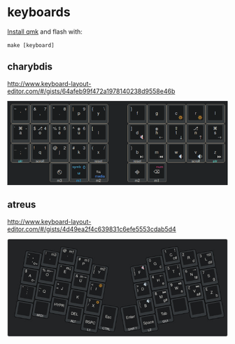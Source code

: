 # keyboards

[Install qmk](https://docs.qmk.fm/#/cli?id=install-using-easy_install-or-pip) and flash with:

    make [keyboard]

## charybdis

http://www.keyboard-layout-editor.com/#/gists/64afeb99f472a1978140238d9558e46b

![layout](charybdis/layout.png)

## atreus




http://www.keyboard-layout-editor.com/#/gists/4d49ea2f4c639831c6efe5553cdab5d4

![layout](atreus/layout.jpg)
